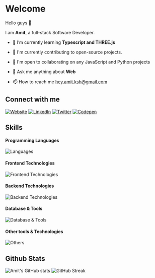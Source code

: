 # Welcome

Hello guys 👋

I am **Amit**, a full-stack Software Developer.


- 🌱 I’m currently learning **Typescript and THREE.js**

- 🚀 I'm currently contributing to open-source projects.

- 🤝 I'm open to collaborating on any JavaScript and Python projects

- 💬 Ask me anything about **Web**
  
- 📫 How to reach me [hey.amit.ksh@gmail.com](mailto:hey.amit.ksh@gmail.com)



## Connect with me

[![Website](https://img.shields.io/badge/website-000000?style=for-the-badge&logo=About.me&logoColor=white)](https://amit-ksh.netlify.app)
[![LinkedIn](https://img.shields.io/badge/LinkedIn-000000?style=for-the-badge&logo=linkedin&logoColor=white)](https://linkedin.com/in/amit-ksh)
[![Twitter](https://img.shields.io/badge/Twitter-000000?style=for-the-badge&logo=X&logoColor=white)](https://twitter.com/amit__ksh)
[![Codepen](https://img.shields.io/badge/Codepen-000000?style=for-the-badge&logo=codepen&logoColor=white)](https://codepen.io/amit-ksh/)


## Skills

#### Programming Languages
![Languages](https://skillicons.dev/icons?i=js,ts,python)

#### Frontend Technologies
![Frontend Technologies](https://skillicons.dev/icons?i=react,next,vue,nuxt,html,css,bootstrap,tailwind,redux)

#### Backend Technologies
![Backend Technologies](https://skillicons.dev/icons?i=nodejs,express,nest,fastapi,flask)

#### Database & Tools
![Database & Tools](https://skillicons.dev/icons?i=postgres,mongodb,prisma)

#### Other tools & Technologies
![Others](https://skillicons.dev/icons?i=git,netlify,vercel,vscode,figma,linux)


## Github Stats

![Amit's GitHub stats](https://github-readme-stats.vercel.app/api?username=amit-ksh&show_icons=true&theme=radical) 
![GitHub Streak](https://streak-stats.demolab.com?user=amit-ksh&theme=radical)
<!-- ![Most Used Languages](https://github-readme-stats.vercel.app/api/top-langs/?username=amit-ksh&theme=radical&hide_border=false&include_all_commits=false&count_private=false&layout=compact&hide=jupyter%20notebook,html) -->

